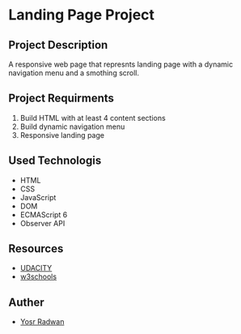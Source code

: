 # Landing Page Project

## Project Description
A responsive web page that represnts landing page with a dynamic navigation menu and a smothing scroll. 


## Project Requirments
1. Build HTML with at least 4 content sections
2. Build dynamic navigation menu
3. Responsive landing page

## Used Technologis
* HTML
* CSS
* JavaScript
* DOM
* ECMAScript 6
* Observer API

## Resources
* [UDACITY](https://www.udacity.com) 
* [w3schools](https://www.w3schools.com) 

## Auther
* [Yosr Radwan](https://github.com/yosrRad) 



